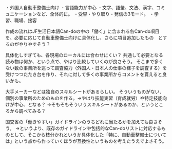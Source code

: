 ・外国人自動車整備士向け
・言語能力が中心
・文字、語彙、文法、漢字、コミュニケーションなど、全体的に。
・受容・やり取り・発信の3モード。
・学習、職場、接客

作成の流れはJF生活日本語Can-doの中の「働く」に含まれる各Can-do項目を、必要に応じて自動車整備士向けに具体化し、さらに項目追加したもの　とするのがやりやすそう？

具体化しすぎても、各現場のローカルには合わせにくい？
共通して必要となる読み物は何か、という点で、やはり比較していくのが良さそう。
そこまで多くない数の事業所を巡って調査協力（外国人・日本人の仕事の様子を調査する）を受けつつたたき台を作り、それに対して多くの事業所からコメントを貰えると良いかも。

大手メーカーなどは独自のスキルシートがあるらしい。
そういうものがない、個別の事業所のためのものを作る。→やはり技能実習（育成就労）や特定技能向けが中心、となる？
→そもそもそういうスキルシートがあるのか、というところから調べてみる？

国交省の「働きやすい」ガイドラインのうちどれに当たるかを加えても良さそう。
→というより、既存のガイドラインや包括的なCan-doリストに対応するものとして、そこから枝分かれというか具体化した「特に、自動車整備士については」という点から作っていくほうが互換性というものを考えたうえでよさそう。